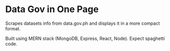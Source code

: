 # Data Gov in One Page

Scrapes datasets info from data.gov.ph and displays it in a more compact format.

Built using MERN stack (MongoDB, Express, React, Node). Expect spaghetti code.

